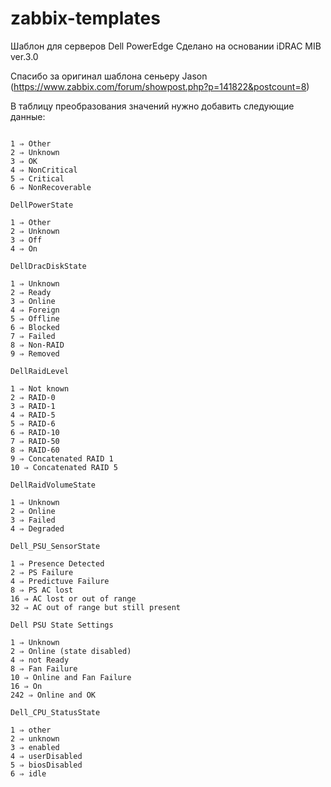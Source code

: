 # zabbix-templates
Шаблон для серверов Dell PowerEdge
Сделано на основании iDRAC MIB ver.3.0


Спасибо за оригинал шаблона сеньеру Jason (https://www.zabbix.com/forum/showpost.php?p=141822&postcount=8)

В таблицу преобразования значений нужно добавить следующие данные:

```Dell Open Manage System Status

1 ⇒ Other
2 ⇒ Unknown
3 ⇒ OK
4 ⇒ NonCritical
5 ⇒ Critical
6 ⇒ NonRecoverable

DellPowerState

1 ⇒ Other
2 ⇒ Unknown
3 ⇒ Off
4 ⇒ On

DellDracDiskState

1 ⇒ Unknown
2 ⇒ Ready
3 ⇒ Online
4 ⇒ Foreign
5 ⇒ Offline
6 ⇒ Blocked
7 ⇒ Failed
8 ⇒ Non-RAID
9 ⇒ Removed

DellRaidLevel

1 ⇒ Not known
2 ⇒ RAID-0
3 ⇒ RAID-1
4 ⇒ RAID-5
5 ⇒ RAID-6
6 ⇒ RAID-10
7 ⇒ RAID-50
8 ⇒ RAID-60
9 ⇒ Concatenated RAID 1
10 ⇒ Concatenated RAID 5

DellRaidVolumeState

1 ⇒ Unknown
2 ⇒ Online
3 ⇒ Failed
4 ⇒ Degraded

Dell_PSU_SensorState

1 ⇒ Presence Detected
2 ⇒ PS Failure
4 ⇒ Predictuve Failure
8 ⇒ PS AC lost
16 ⇒ AC lost or out of range
32 ⇒ AC out of range but still present

Dell PSU State Settings

1 ⇒ Unknown
2 ⇒ Online (state disabled)
4 ⇒ not Ready
8 ⇒ Fan Failure
10 ⇒ Online and Fan Failure
16 ⇒ On
242 ⇒ Online and OK

Dell_CPU_StatusState

1 ⇒ other
2 ⇒ unknown
3 ⇒ enabled
4 ⇒ userDisabled
5 ⇒ biosDisabled
6 ⇒ idle
```

